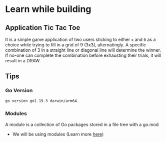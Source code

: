 # Learn while building

## Application Tic Tac Toe

It is a simple game application of two users sticking to either `x` and `0` as a choice while trying to fill in a grid of 9 (3x3), alternatingly. A specific combination of 3 in a straight line or diagonal line will determine the winner. If no-one can complete the combination before exhausting their trials, it will result in a DRAW.

## Tips

### Go Version

```bash
go version go1.19.3 darwin/arm64
```

### Modules 

A module is a collection of Go packages stored in a file tree with a go.mod
- We will be using modules (Learn more [here](https://go.dev/blog/using-go-modules))